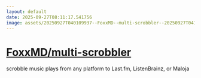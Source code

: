 ```yaml
---
layout: default
date: 2025-09-27T08:11:17.541756
image: assets/20250927T040109937--FoxxMD--multi-scrobbler--20250927T041255413--cropped.png
---
```


# [FoxxMD/multi-scrobbler](https://github.com/FoxxMD/multi-scrobbler)

scrobble music plays from any platform to Last.fm, ListenBrainz, or Maloja
